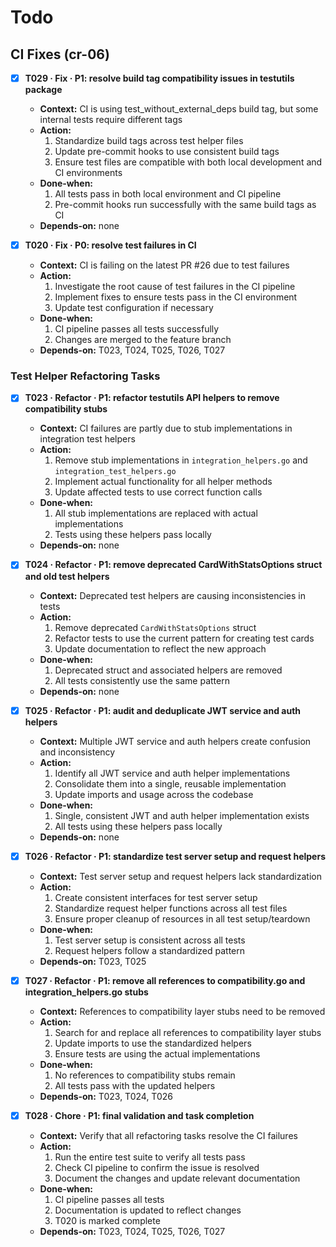 # Todo

## CI Fixes (cr-06)
- [x] **T029 · Fix · P1: resolve build tag compatibility issues in testutils package**
    - **Context:** CI is using test_without_external_deps build tag, but some internal tests require different tags
    - **Action:**
        1. Standardize build tags across test helper files
        2. Update pre-commit hooks to use consistent build tags
        3. Ensure test files are compatible with both local development and CI environments
    - **Done‑when:**
        1. All tests pass in both local environment and CI pipeline
        2. Pre-commit hooks run successfully with the same build tags as CI
    - **Depends‑on:** none

- [x] **T020 · Fix · P0: resolve test failures in CI**
    - **Context:** CI is failing on the latest PR #26 due to test failures
    - **Action:**
        1. Investigate the root cause of test failures in the CI pipeline
        2. Implement fixes to ensure tests pass in the CI environment
        3. Update test configuration if necessary
    - **Done‑when:**
        1. CI pipeline passes all tests successfully
        2. Changes are merged to the feature branch
    - **Depends‑on:** T023, T024, T025, T026, T027

### Test Helper Refactoring Tasks
- [x] **T023 · Refactor · P1: refactor testutils API helpers to remove compatibility stubs**
    - **Context:** CI failures are partly due to stub implementations in integration test helpers
    - **Action:**
        1. Remove stub implementations in `integration_helpers.go` and `integration_test_helpers.go`
        2. Implement actual functionality for all helper methods
        3. Update affected tests to use correct function calls
    - **Done‑when:**
        1. All stub implementations are replaced with actual implementations
        2. Tests using these helpers pass locally
    - **Depends‑on:** none

- [x] **T024 · Refactor · P1: remove deprecated CardWithStatsOptions struct and old test helpers**
    - **Context:** Deprecated test helpers are causing inconsistencies in tests
    - **Action:**
        1. Remove deprecated `CardWithStatsOptions` struct
        2. Refactor tests to use the current pattern for creating test cards
        3. Update documentation to reflect the new approach
    - **Done‑when:**
        1. Deprecated struct and associated helpers are removed
        2. All tests consistently use the same pattern
    - **Depends‑on:** none

- [x] **T025 · Refactor · P1: audit and deduplicate JWT service and auth helpers**
    - **Context:** Multiple JWT service and auth helpers create confusion and inconsistency
    - **Action:**
        1. Identify all JWT service and auth helper implementations
        2. Consolidate them into a single, reusable implementation
        3. Update imports and usage across the codebase
    - **Done‑when:**
        1. Single, consistent JWT and auth helper implementation exists
        2. All tests using these helpers pass locally
    - **Depends‑on:** none

- [x] **T026 · Refactor · P1: standardize test server setup and request helpers**
    - **Context:** Test server setup and request helpers lack standardization
    - **Action:**
        1. Create consistent interfaces for test server setup
        2. Standardize request helper functions across all test files
        3. Ensure proper cleanup of resources in all test setup/teardown
    - **Done‑when:**
        1. Test server setup is consistent across all tests
        2. Request helpers follow a standardized pattern
    - **Depends‑on:** T023, T025

- [x] **T027 · Refactor · P1: remove all references to compatibility.go and integration_helpers.go stubs**
    - **Context:** References to compatibility layer stubs need to be removed
    - **Action:**
        1. Search for and replace all references to compatibility layer stubs
        2. Update imports to use the standardized helpers
        3. Ensure tests are using the actual implementations
    - **Done‑when:**
        1. No references to compatibility stubs remain
        2. All tests pass with the updated helpers
    - **Depends‑on:** T023, T024, T026

- [x] **T028 · Chore · P1: final validation and task completion**
    - **Context:** Verify that all refactoring tasks resolve the CI failures
    - **Action:**
        1. Run the entire test suite to verify all tests pass
        2. Check CI pipeline to confirm the issue is resolved
        3. Document the changes and update relevant documentation
    - **Done‑when:**
        1. CI pipeline passes all tests
        2. Documentation is updated to reflect changes
        3. T020 is marked complete
    - **Depends‑on:** T023, T024, T025, T026, T027
